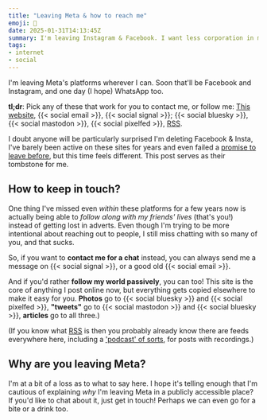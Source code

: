 ```yaml
---
title: "Leaving Meta & how to reach me"
emoji: 🌊
date: 2025-01-31T14:13:45Z
summary: I'm leaving Instagram & Facebook. I want less corporation in my human connection; here's how to reach me! ☺️
tags:
- internet
- social
---
```


I'm leaving Meta's platforms wherever I can. Soon that'll be Facebook and Instagram, and one day (I hope) WhatsApp too.

**tl;dr**: Pick any of these that work for you to contact me, or follow me: [This website](/), {{< social email >}}, {{< social signal >}}; {{< social bluesky >}}, {{< social mastodon >}}, {{< social pixelfed >}}, [RSS](/index.xml).

I doubt anyone will be particularly surprised I'm deleting Facebook & Insta, I've barely been active on these sites for years and even failed a [promise to leave before](/posts/goodbye-big-social/), but this time feels different. This post serves as their tombstone for me.

## How to keep in touch?

One thing I've missed even _within_ these platforms for a few years now is actually being able to _follow along with my friends' lives_ (that's you!) instead of getting lost in adverts. Even though I'm trying to be more intentional about reaching out to people, I still miss chatting with so many of you, and that sucks.

So, if you want to **contact me for a chat** instead, you can always send me a message on {{< social signal >}}, or a good old {{< social email >}}.

And if you'd rather **follow my world passively**, you can too! This site is the core of anything I post online now, but everything gets copied elsewhere to make it easy for you. **Photos** go to {{< social bluesky >}} and {{< social pixelfed >}}, **"tweets"** go to {{< social mastodon >}} and {{< social bluesky >}}, **articles** go to all three.)

(If you know what [RSS](https://en.wikipedia.org/wiki/RSS) is then you probably already know there are feeds everywhere here, including a ['podcast' of sorts](/podcast), for posts with recordings.)

## Why are you leaving Meta?

I'm at a bit of a loss as to what to say here. I hope it's telling enough that I'm cautious of explaining _why_ I'm leaving Meta in a publicly accessible place? If you'd like to chat about it, just get in touch! Perhaps we can even go for a bite or a drink too.
